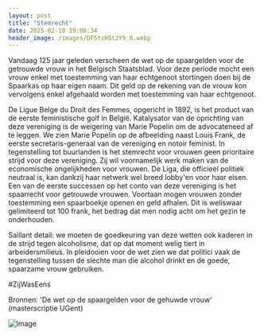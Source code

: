 ```yaml
---
layout: post
title: "Stemrecht"
date: 2025-02-10 19:08:34
header_image: /images/DF5tzHSt2Y9_0.webp
---
```


Vandaag 125 jaar geleden verscheen de wet op de spaargelden voor de getrouwde vrouw in het Belgisch Staatsblad. Voor deze periode mocht een vrouw enkel met toestemming van haar echtgenoot stortingen doen bij de Spaarkas op haar eigen naam. Dit geld op de rekening van de vrouw kon vervolgens enkel afgehaald worden met toestemming van haar echtgenoot. 

De Ligue Belge du Droit des Femmes, opgericht in 1892, is het product van de eerste feministische golf in België. Katalysator van de oprichting van deze vereniging is de weigering van Marie Popelin om de advocateneed af te leggen. We zien Marie Popelin op de afbeelding naast Louis Frank, de eerste secretaris-generaal van de vereniging en notoir feminist. In tegenstelling tot buurlanden is het stemrecht voor vrouwen geen prioritaire strijd voor deze vereniging. Zij wil voornamelijk werk maken van de economische ongelijkheden voor vrouwen. De Liga, die officieel politiek neutraal is, kan dankzij haar netwerk wel breed lobby'en voor haar eisen. Een van de eerste successen op het conto van deze vereniging is het spaarrecht voor getrouwde vrouwen. Voortaan mogen vrouwen zonder toestemming een spaarboekje openen en geld afhalen. Dit is weliswaar gelimiteerd tot 100 frank, het bedrag dat men nodig acht om het gezin te onderhouden. 

Saillant detail: we moeten de goedkeuring van deze wetten ook kaderen in de strijd tegen alcoholisme, dat op dat moment welig tiert in arbeidersmilieus. In pleidooien voor de wet zien we dat politici vaak de tegenstelling tussen de slechte man die alcohol drinkt en de goede, spaarzame vrouw gebruiken.

#ZijWasEens 

Bronnen: 'De wet op de spaargelden voor de gehuwde vrouw' (masterscriptie UGent)

![Image](/zij.was.eens/images/DF5tzHSt2Y9_0.webp)
